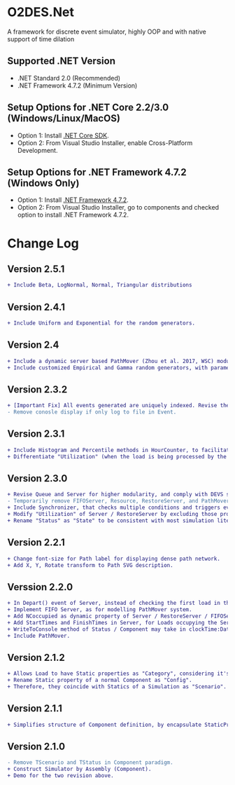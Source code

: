 # O2DES.Net
A framework for discrete event simulator, highly OOP and with native support of time dilation

## Supported .NET Version
- .NET Standard 2.0 (Recommended)
- .NET Framework 4.7.2 (Minimum Version)

## Setup Options for .NET Core 2.2/3.0 (Windows/Linux/MacOS)
- Option 1: Install [.NET Core SDK](https://dotnet.microsoft.com/download).
- Option 2: From Visual Studio Installer, enable Cross-Platform Development.

## Setup Options for .NET Framework 4.7.2 (Windows Only)
- Option 1: Install [.NET Framework 4.7.2](https://dotnet.microsoft.com/download).
- Option 2: From Visual Studio Installer, go to components and checked option to install .NET Framework 4.7.2.

# Change Log

## Version 2.5.1
```diff
+ Include Beta, LogNormal, Normal, Triangular distributions
```

## Version 2.4.1
```diff
+ Include Uniform and Exponential for the random generators.
```

## Version 2.4
```diff
+ Include a dynamic server based PathMover (Zhou et al. 2017, WSC) module for simulating traffic network.
+ Include customized Empirical and Gamma random generators, with parameters fitting simulation studies.
```
## Version 2.3.2
```diff
+ [Important Fix] All events generated are uniquely indexed. Revise the sorting mechanism the FEL (future event list) such that same time events are ordered based on the sequence they are generated. This prevents untraceable distortion of simulation results, i.e., it guarantees that the single random seed always leads to the same sample path.
- Remove conosle display if only log to file in Event. 
```
## Version 2.3.1
```diff
+ Include Histogram and Percentile methods in HourCounter, to facilitate the statistics on the distribution of the observed count.
+ Differentiate "Utilization" (when the load is being processed by the server) and "Occupation" (when the load is occupying server's capacity, i.e., both being served and stucked) for the server statistics.
```

## Version 2.3.0
```diff
+ Revise Queue and Server for higher modularity, and comply with DEVS standards.
- Temporarily remove FIFOServer, Resource, RestoreServer, and PathMover, due to unstable performance.
+ Include Synchronizer, that checks multiple conditions and triggers events when all conditions are satisfied or unsatisfied.
+ Modify "Utilization" of Server / RestoreServer by excluding those processed but not departed; instead add "Occupation" for the the inclusive counting.
+ Rename "Status" as "State" to be consistent with most simulation literature.
```

## Version 2.2.1
```diff
+ Change font-size for Path label for displaying dense path network.
+ Add X, Y, Rotate transform to Path SVG description.
```

## Verssion 2.2.0
```diff
+ In Depart() event of Server, instead of checking the first load in the Served list (and continue only if the first is departed), all loads will be screened for ToDepart condition and depart if respective condition is satisfied.
+ Implement FIFO Server, as for modelling PathMover system.
+ Add NCoccupied as dynamic property of Server / RestoreServer / FIFOServer, for easy call.
+ Add StartTimes and FinishTimes in Server, for Loads occupying the Server.
+ WriteToConsole method of Status / Component may take in clockTime:DateTime parameter, as need for determining position of vehicles in PathMover.
+ Include PathMover.
```

## Version 2.1.2
```diff
+ Allows Load to have Static properties as "Category", considering it's a special type of 2. Component that have life cycles in simulation.
+ Rename Static property of a normal Component as "Config".
+ Therefore, they coincide with Statics of a Simulation as "Scenario".
```

## Version 2.1.1
```diff
+ Simplifies structure of Component definition, by encapsulate StaticProperty based on root class, i.e., Component<TStatics> : Component.
```
## Version 2.1.0
```diff
- Remove TScenario and TStatus in Component paradigm.
+ Construct Simulator by Assembly (Component).
+ Demo for the two revision above.
```
